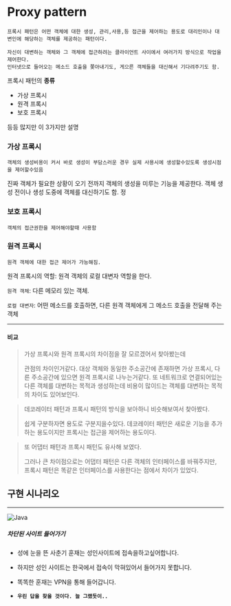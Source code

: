 # Proxy pattern

    프록시 패턴은 어떤 객체에 대한 생성, 관리,사용,등 접근을 제어하는 용도로 대리인이나 대변인에 해당하는 객체를 제공하는 패턴이다.
    
    자신이 대변하는 객체와 그 객체에 접근하려는 클라이언트 사이에서 여러가지 방식으로 작업을 제어한다.
    인터넷으로 들어오는 메소드 호출을 쫒아내기도, 게으른 객체들을 대신해서 기다려주기도 함.


프록시 패턴의 **종류**
- 가상 프록시
- 원격 프록시
- 보호 프록시

등등 많지만 이 3가지만 설명

### 가상 프록시
    객체의 생성비용이 커서 바로 생성이 부담스러운 경우 실제 사용시에 생성할수있도록 생성시점을 제어할수있음
진짜 객체가 필요한 상황이 오기 전까지 객체의 생성을 미루는 기능을 제공한다.
객체 생성 전이나 생성 도중에 객체를 대신하기도 함.
정
### 보호 프록시
    객체의 접근권한을 제어해야할때 사용함

### 원격 프록시
    원격 객체에 대한 접근 제어가 가능해짐.
원격 프록시의 역할: 원격 객체의 로컬 대변자 역할을 한다.

`원격 객체`: 다른 메모리 있는 객체.

`로컬 대변자`: 어떤 메소드를 호출하면, 다른 원격 객체에게 그 메소드 호출을 전달해 주는 객체


---

#### 비교

> 가상 프록시와 원격 프록시의 차이점을 잘 모르겠어서 찾아봤는데
>
> 관점의 차이인거같다. 대상 객체와 동일한 주소공간에 존재하면 가상 프록시, 다른 주소공간에 있으면 원격 프록시로 나누는거같다.
> 또 네트워크로 연결되어있는 다른 객체를 대변하는 목적과 생성하는데 비용이 많이드는 객체를 대변하는 목적의 차이도 있어보인다.

> 데코레이터 패턴과 프록시 패턴의 방식을 보아하니 비슷해보여서 찾아봤다.
>
> 쉽게 구분하자면 용도로 구분지을수있다. 데코레이터 패턴은 새로운 기능을 추가하는 용도이지만 프록시는 접근을 제어하는 용도이다.

> 또 어댑터 패턴과 프록시 패턴도 유사해 보였다.
>
> 그러나 큰 차이점으로는 어댑터 패턴은 다른 객체의 인터페이스를 바꿔주지만, 프록시 패턴은 똑같은 인터페이스를 사용한다는 점에서 차이가 있었다.

## 구현 시나리오

---
![Java](https://shields.io/badge/Java-007396?style=for-the-badge%22)

##### 차단된 사이트 들어가기

- 성에 눈을 뜬 사춘기 훈재는 성인사이트에 접속을하고싶어합니다.
- 하지만 성인 사이트는 한국에서 접속이 막혀있어서 들어가지 못합니다.
- 똑똑한 훈재는 VPN을 통해 들어갑니다.

- **`우린 답을 찾을 것이다. 늘 그랬듯이..`**